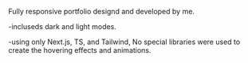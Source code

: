Fully responsive portfolio designd and developed by me.

-incluseds dark and light modes. 

-using only Next.js, TS, and Tailwind, No special libraries were used to create the hovering effects and animations.
